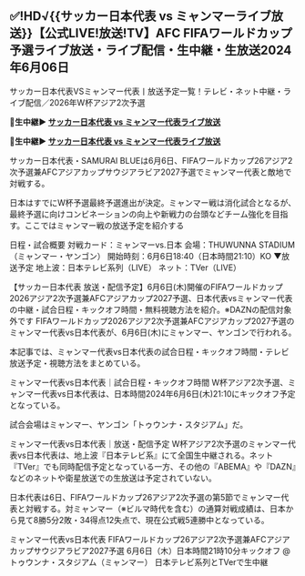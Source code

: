<h2>✅!HD√{{サッカー日本代表 vs ミャンマーライブ放送}}【公式LIVE!放送!TV】AFC FIFAワールドカップ予選ライブ放送・ライブ配信・生中継・生放送2024年6月06日</h2>

サッカー日本代表VSミャンマー代表丨放送予定一覧！テレビ・ネット中継・ライブ配信／2026年W杯アジア2次予選

<strong> 🔴生中継▶ <a href="https://onlinestreamshd.com/japan-vs-myanmar/" rel="nofollow"> サッカー日本代表 vs ミャンマー代表ライブ放送 </a> </strong>

<strong> 🔴生中継▶ <a href="https://onlinestreamshd.com/japan-vs-myanmar/" rel="nofollow"> サッカー日本代表 vs ミャンマー代表ライブ放送 </a> </strong>

サッカー日本代表・SAMURAI BLUEは6月6日、FIFAワールドカップ26アジア2次予選兼AFCアジアカップサウジアラビア2027予選でミャンマー代表と敵地で対戦する。

日本はすでにW杯予選最終予選進出が決定。ミャンマー戦は消化試合となるが、最終予選に向けコンビネーションの向上や新戦力の台頭などチーム強化を目指す。ここではミャンマー戦の放送予定を紹介する

日程・試合概要
対戦カード：ミャンマーvs.日本
会場：THUWUNNA STADIUM（ミャンマー・ヤンゴン）
開始時刻：6月6日18:40（日本時間21:10）KO
▼放送予定
地上波：日本テレビ系列（LIVE）
ネット：TVer（LIVE）

【サッカー日本代表 放送・配信予定】6月6日(木)開催のFIFAワールドカップ2026アジア2次予選兼AFCアジアカップ2027予選、日本代表vsミャンマー代表の中継・試合日程・キックオフ時間・無料視聴方法を紹介。※DAZNの配信対象外です
FIFAワールドカップ2026アジア2次予選兼AFCアジアカップ2027予選のミャンマー代表vs日本代表が、6月6日(木)にミャンマー、ヤンゴンで行われる。

本記事では、ミャンマー代表vs日本代表の試合日程・キックオフ時間・テレビ放送予定・視聴方法をまとめている。

ミャンマー代表vs日本代表｜試合日程・キックオフ時間
W杯アジア2次予選、ミャンマー代表vs日本代表は、日本時間2024年6月6日(木)21:10にキックオフ予定となっている。

試合会場はミャンマー、ヤンゴン「トゥウンナ・スタジアム」だ。

ミャンマー代表vs日本代表｜放送・配信予定
W杯アジア2次予選のミャンマー代表vs日本代表は、地上波『日本テレビ系』にて全国生中継される。ネット『TVer』でも同時配信予定となっている一方、その他の『ABEMA』や『DAZN』などのネットや衛星放送での生放送は予定されていない。

日本代表は6日、FIFAワールドカップ26アジア2次予選の第5節でミャンマー代表と対戦する。対ミャンマー（※ビルマ時代を含む）の通算対戦成績は、日本から見て8勝5分2敗・34得点12失点で、現在公式戦5連勝中となっている。

ミャンマー代表vs日本代表
FIFAワールドカップ26アジア2次予選兼AFCアジアカップサウジアラビア2027予選
6月6日（木）日本時間21時10分キックオフ @トゥウンナ・スタジアム（ミャンマー）
日本テレビ系列とTVerで生中継
